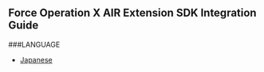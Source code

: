 ## Force Operation X AIR Extension SDK Integration Guide

###LANGUAGE
* [Japanese](./lang/ja/README.md)
